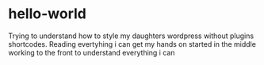# hello-world

Trying to understand how to style my daughters wordpress without plugins shortcodes.
Reading evertyhing i can get my hands on started in the middle working to the front to understand everything i can
